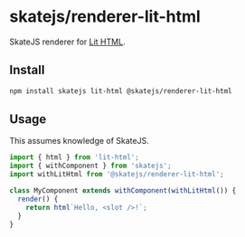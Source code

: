 # skatejs/renderer-lit-html

SkateJS renderer for [Lit HTML](https://github.com/PolymerLabs/lit-html).

## Install

```sh
npm install skatejs lit-html @skatejs/renderer-lit-html
```

## Usage

This assumes knowledge of SkateJS.

```js
import { html } from 'lit-html';
import { withComponent } from 'skatejs';
import withLitHtml from '@skatejs/renderer-lit-html';

class MyComponent extends withComponent(withLitHtml()) {
  render() {
    return html`Hello, <slot />!`;
  }
}
```
